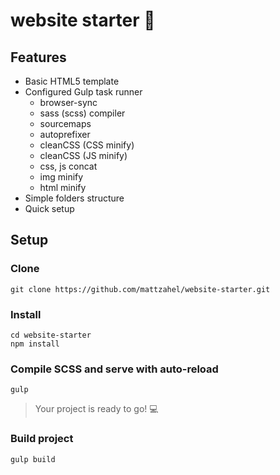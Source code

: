 # website starter :open_file_folder:
## Features
- Basic HTML5 template
- Configured Gulp task runner
   - browser-sync
   - sass (scss) compiler
   - sourcemaps
   - autoprefixer
   - cleanCSS (CSS minify)
   - cleanCSS (JS minify)
   - css, js concat
   - img minify
   - html minify
- Simple folders structure 
- Quick setup

## Setup
### Clone
``` 
git clone https://github.com/mattzahel/website-starter.git
```

### Install
```
cd website-starter
npm install
```

### Compile SCSS and serve with auto-reload
```
gulp
```

> Your project is ready to go! :computer:

### Build project
```
gulp build
```
